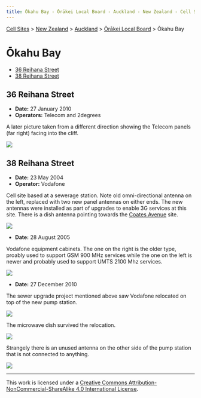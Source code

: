 ```yaml
---
title: Ōkahu Bay - Ōrākei Local Board - Auckland - New Zealand - Cell Sites
---
```


[Cell Sites](../../../) > [New Zealand](../../) > [Auckland](../) > [Ōrākei Local Board](./) > Ōkahu Bay

# Ōkahu Bay

* [36 Reihana Street](#36-reihana-street)
* [38 Reihana Street](#38-reihana-street)

## 36 Reihana Street

* **Date:** 27 January 2010
* **Operators:** Telecom and 2degrees

A later picture taken from a different direction showing the Telecom panels (far right) facing into the cliff.

![](https://f001.backblazeb2.com/file/CellSites/NZ/AUK/%C5%8Cr%C4%81kei/20101227-115635.jpg)

## 38 Reihana Street

* **Date:** 23 May 2004
* **Operator:** Vodafone

Cell site based at a sewerage station. Note old omni-directional antenna on the left, replaced with two new panel
antennas on either ends. The new antennas were installed as part of upgrades to enable 3G services at this site. There
is a dish antenna pointing towards the [Coates Avenue](ōrākei#coates-avenue) site.

![](https://f001.backblazeb2.com/file/CellSites/NZ/AUK/%C5%8Cr%C4%81kei/20040523-152235.jpg)

* **Date:** 28 August 2005

Vodafone equipment cabinets. The one on the right is the older type, proably used to support GSM 900 MHz services while
the one on the left is newer and probably used to support UMTS 2100 Mhz services.

![](https://f001.backblazeb2.com/file/CellSites/NZ/AUK/%C5%8Cr%C4%81kei/20050828-142848.jpg)

* **Date:** 27 December 2010

The sewer upgrade project mentioned above saw Vodafone relocated on top of the new pump station.

![](https://f001.backblazeb2.com/file/CellSites/NZ/AUK/%C5%8Cr%C4%81kei/20101227-115337.jpg)

The microwave dish survived the relocation.

![](https://f001.backblazeb2.com/file/CellSites/NZ/AUK/%C5%8Cr%C4%81kei/20101227-115519.jpg)

Strangely there is an unused antenna on the other side of the pump station that is not connected to anything.

![](https://f001.backblazeb2.com/file/CellSites/NZ/AUK/%C5%8Cr%C4%81kei/20101227-115717.jpg)

---

This work is licensed under a [Creative Commons Attribution-NonCommercial-ShareAlike 4.0 International License](http://creativecommons.org/licenses/by-nc-sa/4.0/).
